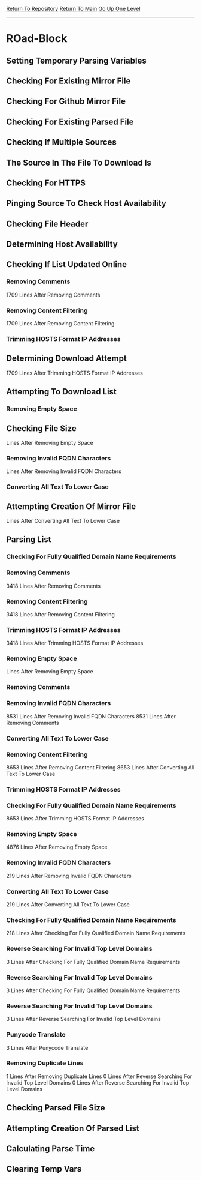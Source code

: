 [Return To Repository](https://github.com/DigitalWarrior/piholeparser/)
[Return To Main](https://github.com/DigitalWarrior/piholeparser/blob/master/RecentRunLogs/Mainlog.md)
[Go Up One Level](https://github.com/DigitalWarrior/piholeparser/blob/master/RecentRunLogs/TopLevelScripts/30-Processing-External-Blacklists.md)
____________________________________
# ROad-Block
## Setting Temporary Parsing Variables
## Checking For Existing Mirror File
## Checking For Github Mirror File
## Checking For Existing Parsed File
## Checking If Multiple Sources
## The Source In The File To Download Is
## Checking For HTTPS
## Pinging Source To Check Host Availability
## Checking File Header
## Determining Host Availability
## Checking If List Updated Online
### Removing Comments
1709 Lines After Removing Comments
### Removing Content Filtering
1709 Lines After Removing Content Filtering
### Trimming HOSTS Format IP Addresses
## Determining Download Attempt
1709 Lines After Trimming HOSTS Format IP Addresses
## Attempting To Download List
### Removing Empty Space
## Checking File Size
 Lines After Removing Empty Space
### Removing Invalid FQDN Characters
 Lines After Removing Invalid FQDN Characters
### Converting All Text To Lower Case
## Attempting Creation Of Mirror File
 Lines After Converting All Text To Lower Case
## Parsing List
### Checking For Fully Qualified Domain Name Requirements
### Removing Comments
3418 Lines After Removing Comments
### Removing Content Filtering
3418 Lines After Removing Content Filtering
### Trimming HOSTS Format IP Addresses
3418 Lines After Trimming HOSTS Format IP Addresses
### Removing Empty Space
 Lines After Removing Empty Space
### Removing Comments
### Removing Invalid FQDN Characters
8531 Lines After Removing Invalid FQDN Characters
8531 Lines After Removing Comments
### Converting All Text To Lower Case
### Removing Content Filtering
8653 Lines After Removing Content Filtering
8653 Lines After Converting All Text To Lower Case
### Trimming HOSTS Format IP Addresses
### Checking For Fully Qualified Domain Name Requirements
8653 Lines After Trimming HOSTS Format IP Addresses
### Removing Empty Space
4876 Lines After Removing Empty Space
### Removing Invalid FQDN Characters
219 Lines After Removing Invalid FQDN Characters
### Converting All Text To Lower Case
219 Lines After Converting All Text To Lower Case
### Checking For Fully Qualified Domain Name Requirements
218 Lines After Checking For Fully Qualified Domain Name Requirements
### Reverse Searching For Invalid Top Level Domains
3 Lines After Checking For Fully Qualified Domain Name Requirements
### Reverse Searching For Invalid Top Level Domains
3 Lines After Checking For Fully Qualified Domain Name Requirements
### Reverse Searching For Invalid Top Level Domains
3 Lines After Reverse Searching For Invalid Top Level Domains
### Punycode Translate
3 Lines After Punycode Translate
### Removing Duplicate Lines
1 Lines After Removing Duplicate Lines
0 Lines After Reverse Searching For Invalid Top Level Domains
0 Lines After Reverse Searching For Invalid Top Level Domains
## Checking Parsed File Size
## Attempting Creation Of Parsed List
## Calculating Parse Time
## Clearing Temp Vars
